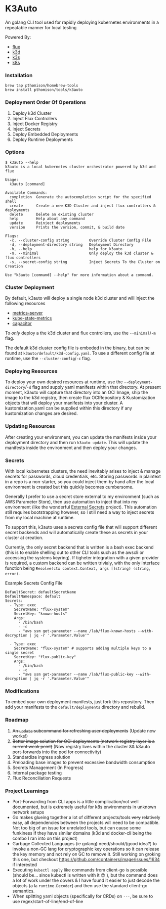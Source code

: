 # K3Auto

An golang CLI tool used for rapidly deploying kubernetes environments in a repeatable manner for local testing

Powered By:
- [flux](https://fluxcd.io/)
- [k3d](https://k3d.io)
- [k3s](https://k3s.io/)
- [k8s](https://kubernetes.io/)


### Installation
```
brew tap pthomison/homebrew-tools
brew install pthomison/tools/k3auto
```

### Deployment Order Of Operations
1. Deploy k3d Cluster
2. Inject Flux Controllers
3. Inject Docker Registry
4. Inject Secrets
5. Deploy Embedded Deployments
6. Deploy Runtime Deployments

### Options
```
$ k3auto --help
k3auto is a local kubernetes cluster orchestrator powered by k3d and flux

Usage:
  k3auto [command]

Available Commands:
  completion  Generate the autocompletion script for the specified shell
  create      Create a new K3D Cluster and inject flux controllers & deployments
  delete      Delete an existing cluster
  help        Help about any command
  update      Reinject deployments
  version     Prints the version, commit, & build date

Flags:
  -c, --cluster-config string         Override Cluster Config File
  -d, --deployment-directory string   Deployment Directory
  -h, --help                          help for k3auto
  -m, --minimal                       Only deploy the k3d cluster & flux controllers
  -s, --secret-config string          Inject Secrets To the Cluster on Creation

Use "k3auto [command] --help" for more information about a command.

```

###  Cluster Deployment

By default, k3auto will deploy a single node k3d cluster and will inject the following resources
- [metrics-server](https://github.com/kubernetes-sigs/metrics-server)
- [kube-state-metrics](https://github.com/kubernetes/kube-state-metrics)
- [capacitor](https://github.com/gimlet-io/capacitor)


To *only* deploy a the k3d cluster and flux controllers, use the `--minimal`/`-m` flag.

The default k3d cluster config file is embeded in the binary, but can be found at `k3auto/default/k3d-config.yaml`. To use a different config file at runtime, use the `--cluster-config`/`-c` flag.

### Deploying Resources

To deploy your own desired resources at runtime, use the `--deployment-directory`/`-d` flag and supply yaml manifests within that directory. At present moment, k3auto will capture that directory into an OCI Image, ship the image to the k3d registry, then create flux OCIRepository & Kustomization objects that will deploy your manifests into your cluster. A kustomization.yaml can be supplied within this directory if any kustomization changes are desired.

### Updating Resources

After creating your environment, you can update the manifests inside your deployment directory and then run `k3auto update`. This will update the manifests inside the environment and then deploy your changes.


### Secrets

With local kubernetes clusters, the need inevitably arises to inject & manage secrets for passwords, cloud credentials, etc. Storing passwords in plaintext in a repo is a non-starter, so you could inject them by hand after the local environment is created but this quickly becomes cumbersome.

Generally I prefer to use a secret store external to my environment (such as AWS Parameter Store), then use automation to inject that into my environment (like the wonderful [External Secrets](https://external-secrets.io/) project). This automation still requires bootstrapping however, so I still need a way to inject secrets from my local machine at runtime.

To support this, k3auto uses a secrets config file that will support different secret backends and will automatically create these as secrets in your cluster at creation.

Currently, the only secret backend that is written is a bash exec backend (this is to enable shelling out to other CLI tools such as the awscli or accessing the systems keyring). If tigheter integration with a given provider is required, a custom backend can be written trivialy, with the only interface function being `Resolve(ctx context.Context, args []string) (string, error)`.

Example Secrets Config File
```
DefaultSecret: defaultSecretName
DefaultNamespace: default
Secrets:
  - Type: exec
    SecretName: "flux-system"
    SecretKey: "known-hosts"
    Args:
      - /bin/bash
      - -c
      - "aws ssm get-parameter --name /lab/flux-known-hosts --with-decryption | jq -r '.Parameter.Value'"

  - Type: exec
    SecretName: "flux-system" # supports adding multiple keys to a single secret
    SecretKey: "flux-public-key"
    Args:
      - /bin/bash
      - -c
      - "aws ssm get-parameter --name /lab/flux-public-key --with-decryption | jq -r '.Parameter.Value'"

```


### Modifications

To embed your own deployment manifests, just fork this repository. Then add your manifests to the `default/deployments` directory and rebuild.


### Roadmap
1. ~~An `update` subcommand for refreshing user deployments~~ (Update now works!)
2. ~~Better image solution for OCI deployments (network registry layer is a current weak point)~~ (Now registry lives within the cluster && k3auto port-forwards into the pod for connectivity)
3. Standardize ingress solution
4. Preloading base images to prevent excessive bandwidth consumption
5. Secrets Management (In Progress)
6. Internal package testing
7. Flux Reconciliation Requests


### Project Learnings
- Port-Forwarding from CLI apps is a little complication/not well documented, but is extremely useful for k8s environments in unknown network setups
- Go makes glueing together a lot of different projects/tools ~~very~~ relatively easy, all dependencies between the projects will need to be compatible. Not too big of an issue for unrelated tools, but can cause some funkiness if they have similar domains (k3d and docker-cli being the combo I ran into on this project)
- Garbage Collected Languages (ie golang) need/should/(good idea?) to invoke a non-GC lang for cryptographic key operations so it can release the key memory and not rely on GC to remove it. Still working on groking this one, but checkout https://github.com/containers/image/issues/1634 if interested
- Executing `kubectl apply` like commands from client-go is possible (should be... since kubectl is written with it :wink: ), but the command does a lot of work under the covers & I have found it easier to just decode the objects (a la `runtime.Decoder`) and then use the standard client-go semantics.
- When splitting yaml objects (specifically for CRDs) on `---`, be sure to use regex/start-of-line/end-of-line